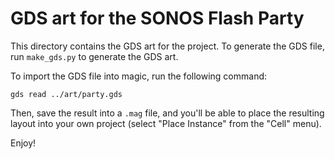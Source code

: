 # GDS art for the SONOS Flash Party

This directory contains the GDS art for the project. To generate the GDS file, run `make_gds.py` to generate the GDS art.

To import the GDS file into magic, run the following command:

```
gds read ../art/party.gds
```

Then, save the result into a `.mag` file, and you'll be able to place the resulting layout into your own project (select "Place Instance" from the "Cell" menu).

Enjoy!
